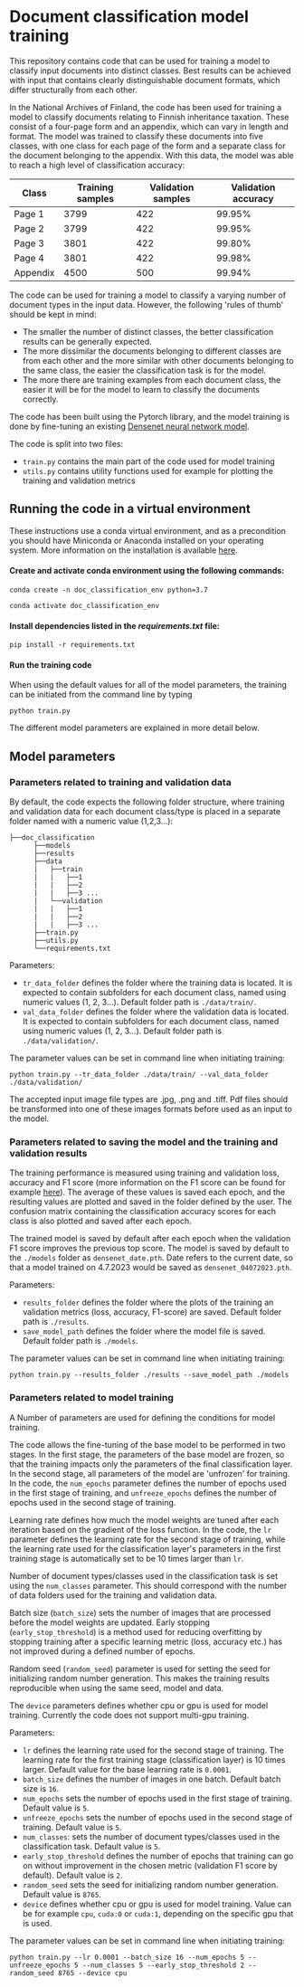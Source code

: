 # Document classification model training

This repository contains code that can be used for training a model to classify input documents into distinct classes.
Best results can be achieved with input that contains clearly distinguishable document formats, which differ structurally from 
each other. 

In the National Archives of Finland, the code has been used for training a model to classify documents relating to Finnish
inheritance taxation. These consist of a four-page form and an appendix, which can vary in length and format. The model was 
trained to classify these documents into five classes, with one class for each page of the form and a separate class for the 
document belonging to the appendix. With this data, the model was able to reach a high level of classification accuracy:

Class|Training samples|Validation samples|Validation accuracy
-|-|-|-
Page 1|3799|422|99.95%
Page 2|3799|422|99.95%
Page 3|3801|422|99.80%
Page 4|3801|422|99.98%
Appendix|4500|500|99.94%

The code can be used for training a model to classify a varying number of document types in the input data. However, the following
'rules of thumb' should be kept in mind:

- The smaller the number of distinct classes, the better classification results can be generally expected.
- The more dissimilar the documents belonging to different classes are from each other and the more similar with other documents
  belonging to the same class, the easier the classification task is for the model.
- The more there are training examples from each document class, the easier it will be for the model to learn to classify
  the documents correctly.

The code has been built using the Pytorch library, 
and the model training is done by fine-tuning an existing [Densenet neural network model](https://pytorch.org/vision/main/models/generated/torchvision.models.densenet121.html). 

The code is split into two files: 

- `train.py` contains the main part of the code used for model training
- `utils.py` contains utility functions used for example for plotting the training and validation metrics

## Running the code in a virtual environment

These instructions use a conda virtual environment, and as a precondition you should have Miniconda or Anaconda installed on your operating system. 
More information on the installation is available [here](https://docs.conda.io/projects/conda/en/latest/user-guide/install/index.html). 

#### Create and activate conda environment using the following commands:

`conda create -n doc_classification_env python=3.7`

`conda activate doc_classification_env`

#### Install dependencies listed in the *requirements.txt* file:

`pip install -r requirements.txt`

#### Run the training code 

When using the default values for all of the model parameters, the training can be initiated from the command line by typing

`python train.py`

The different model parameters are explained in more detail below.

## Model parameters

### Parameters related to training and validation data

By default, the code expects the following folder structure, where training and validation data for each document class/type is
placed in a separate folder named with a numeric value (1,2,3...):

```
├──doc_classification 
      ├──models
      ├──results 
      ├──data
      |   ├──train
      |   |   ├──1
      |   |   ├──2
      |   |   ├──3 ...
      |   └──validation
      |   |   ├──1
      |   |   ├──2
      |   |   ├──3 ...
      ├──train.py
      ├──utils.py
      └──requirements.txt
```

Parameters:
- `tr_data_folder` defines the folder where the training data is located. It is expected to contain subfolders for each document class, named using numeric values (1, 2, 3...). Default folder path is `./data/train/`.
- `val_data_folder` defines the folder where the validation data is located. It is expected to contain subfolders for each document class, named using numeric values (1, 2, 3...). Default folder path is `./data/validation/`.

The parameter values can be set in command line when initiating training:

`python train.py --tr_data_folder ./data/train/ --val_data_folder ./data/validation/`

The accepted input image file types are .jpg, .png and .tiff. Pdf files should be transformed into one of these images formats before used as an input to the model.

### Parameters related to saving the model and the training and validation results

The training performance is measured using training and validation loss, accuracy and F1 score (more information on the F1 score can be found for example [here](https://scikit-learn.org/stable/modules/generated/sklearn.metrics.f1_score.html)). The average of these values is saved each epoch, and the resulting values are plotted and saved in the folder defined by the user. The confusion matrix containing the classification accuracy scores for each class is also plotted and saved after each epoch.

The trained model is saved by default after each epoch when the validation F1 score improves the previous top score. The model is saved by default to the `./models`
folder as `densenet_date.pth`. Date refers to the current date, so that a model trained on 4.7.2023 would be saved as `densenet_04072023.pth`.

Parameters:
- `results_folder` defines the folder where the plots of the training an validation metrics (loss, accuracy, F1-score) are saved. Default folder path is `./results`.
- `save_model_path` defines the folder where the model file is saved. Default folder path is `./models`.

The parameter values can be set in command line when initiating training:

`python train.py --results_folder ./results --save_model_path ./models`

### Parameters related to model training

A Number of parameters are used for defining the conditions for model training. 

The code allows the fine-tuning of the base model to be performed in two stages. In the first stage, the parameters of the base model are frozen, so that the training impacts only the parameters of the final classification layer. In the second stage, all parameters of the model are 'unfrozen' for training. In the code, the `num_epochs` parameter defines the number of epochs used in the first stage of training, and `unfreeze_epochs` defines the number of epochs used in the second stage of training.

Learning rate defines how much the model weights are tuned after each iteration based on the gradient of the loss function. In the code, the `lr` parameter defines the learning rate for the second stage of training, while the learning rate used for the classification layer's parameters in the first training stage is automatically set to be 10 times larger than `lr`.

Number of document types/classes used in the classification task is set using the `num_classes` parameter. This should correspond with the number of data folders used for the training and validation data.

Batch size (`batch_size`) sets the number of images that are processed before the model weights are updated. Early stopping (`early_stop_threshold`) is a method used for reducing overfitting by stopping training after a specific learning metric (loss, accuracy etc.) has not improved during a defined number of epochs.

Random seed (`random_seed`) parameter is used for setting the seed for initializing random number generation. This makes the training results reproducible when using the same seed, model and data. 

The `device` parameters defines whether cpu or gpu is used for model training. Currently the code does not support multi-gpu training.

Parameters:
- `lr` defines the learning rate used for the second stage of training. The learning rate for the first training stage (classification layer) is 10 times larger. Default value for the base learning rate is `0.0001`.
- `batch_size` defines the number of images in one batch. Default batch size is `16`.
- `num_epochs` sets the number of epochs used in the first stage of training. Default value is `5`.
- `unfreeze_epochs` sets the number of epochs used in the second stage of training. Default value is `5`.
- `num_classes`: sets the number of document types/classes used in the classification task. Default value is `5`.
- `early_stop_threshold` defines the number of epochs that training can go on without improvement in the chosen metric (validation F1 score by default). Default value is `2`.
-  `random_seed` sets the seed for initializing random number generation. Default value is `8765`.
-  `device` defines whether cpu or gpu is used for model training. Value can be for example `cpu`, `cuda:0` or `cuda:1`, depending on the specific gpu that is used.

The parameter values can be set in command line when initiating training:

`python train.py --lr 0.0001 --batch_size 16 --num_epochs 5 --unfreeze_epochs 5 --num_classes 5 --early_stop_threshold 2 --random_seed 8765 --device cpu`
